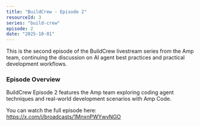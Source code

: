 ```yaml
---
title: "BuildCrew - Episode 2"
resourceId: 3
series: "build-crew"
episode: 2
date: "2025-10-01"
---
```


This is the second episode of the BuildCrew livestream series from the Amp team, continuing the discussion on AI agent best practices and practical development workflows.

### Episode Overview

BuildCrew Episode 2 features the Amp team exploring coding agent techniques and real-world development scenarios with Amp Code.

You can watch the full episode here: <https://x.com/i/broadcasts/1MnxnPWYwvNGO>
